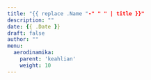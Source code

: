 ```yaml
---
title: "{{ replace .Name "-" " " | title }}"
description: ""
date: {{ .Date }}
draft: false
author: ""
menu:
  aerodinamika:
    parent: 'keahlian'
    weight: 10
---
```


